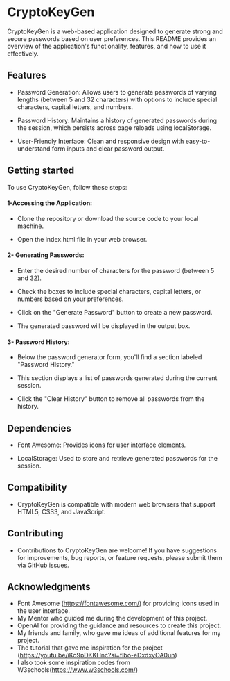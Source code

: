 # CryptoKeyGen
CryptoKeyGen is a web-based application designed to generate strong and secure passwords based on user preferences. This README provides an overview of the application's functionality, features, and how to use it effectively.

## Features
* Password Generation: Allows users to generate passwords of varying lengths (between 5 and 32 characters) with options to include special characters, capital letters, and numbers.

* Password History: Maintains a history of generated passwords during the session, which persists across page reloads using localStorage.
  
* User-Friendly Interface: Clean and responsive design with easy-to-understand form inputs and clear password output.

## Getting started
To use CryptoKeyGen, follow these steps:

#### 1-Accessing the Application:
* Clone the repository or download the source code to your local machine.
  
* Open the index.html file in your web browser.
  
#### 2- Generating Passwords:
  * Enter the desired number of characters for the password (between 5 and 32).
 
  * Check the boxes to include special characters, capital letters, or numbers based on your preferences.
 
  * Click on the "Generate Password" button to create a new password.
  
  * The generated password will be displayed in the output box.

 #### 3- Password History:
 * Below the password generator form, you'll find a section labeled "Password History."
  
 * This section displays a list of passwords generated during the current session.
 
 * Click the "Clear History" button to remove all passwords from the history.

## Dependencies
* Font Awesome: Provides icons for user interface elements.

* LocalStorage: Used to store and retrieve generated passwords for the session.

## Compatibility
* CryptoKeyGen is compatible with modern web browsers that support HTML5, CSS3, and JavaScript.

## Contributing
* Contributions to CryptoKeyGen are welcome! If you have suggestions for improvements, bug reports, or feature requests, please submit them via GitHub issues.

## Acknowledgments
* Font Awesome (https://fontawesome.com/) for providing icons used in the user interface.
* My Mentor who guided me during the development of this project.
* OpenAI for providing the guidance and resources to create this project.
* My friends and family, who gave me ideas of additional features for my project.
* The tutorial that gave me inspiration for the project (https://youtu.be/iKo9pDKKHnc?si=flbo-eDxdxyOA0un)
* I also took some inspiration codes from W3schools(https://www.w3schools.com/)